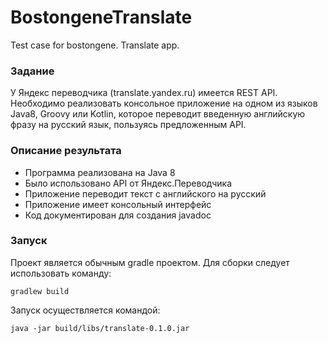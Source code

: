 # BostongeneTranslate

Test case for bostongene. Translate app.

### Задание

У Яндекс переводчика (translate.yandex.ru) имеется REST API. Необходимо реализовать консольное
приложение на одном из языков Java8, Groovy или Kotlin, которое переводит введенную
английскую фразу на русский язык, пользуясь предложенным API.

### Описание результата
- Программа реализована на Java 8
- Было использовано API от Яндекс.Переводчика
- Приложение переводит текст с английского на русский
- Приложение имеет консольный интерфейс
- Код документирован для создания javadoc

### Запуск
Проект является обычным gradle проектом. Для сборки следует использовать команду:
```
gradlew build
```

Запуск осуществляется командой:
```
java -jar build/libs/translate-0.1.0.jar
```
